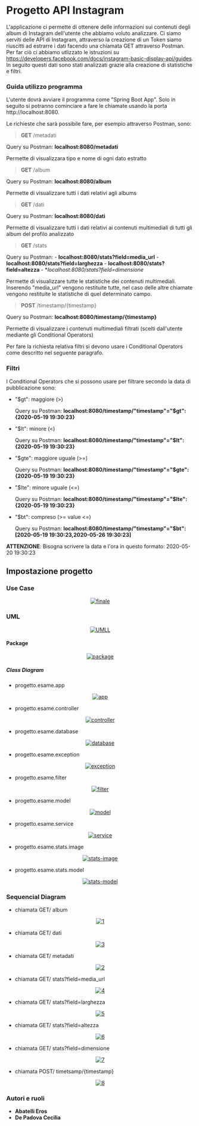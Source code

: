 # Progetto API Instagram
L'applicazione ci permette di ottenere delle informazioni sui contenuti degli album di Instagram dell'utente che abbiamo voluto analizzare. Ci siamo serviti delle API di Instagram, attraverso la creazione di un Token siamo riuscitti ad estrarre i dati facendo una chiamata GET attraverso Postman. Per far ciò ci abbiamo utlizzato le istruzioni su https://developers.facebook.com/docs/instagram-basic-display-api/guides. In seguito questi dati sono stati analizzati grazie alla creazione di statistiche e filtri.

### Guida utilizzo programma
L'utente dovrà avviare il programma come "Spring Boot App". Solo in seguito si potranno cominciare a fare le chiamate usando la porta  http://localhost:8080.

Le richieste che sarà possibile fare, per esempio attraverso Postman, sono:

> **GET** /metadati

Query su Postman: **localhost:8080/metadati**

Permette di visualizzara tipo e nome di ogni dato estratto


> **GET** /album

Query su Postman: **localhost:8080/album**

Permette di visualizzare tutti i dati relativi agli albums


> **GET** /dati

Query su Postman: **localhost:8080/dati**

Permette di visualizzare tutti i dati relativi ai contenuti multimediali di tutti gli album del profilo analizzato


> **GET** /stats

Query su Postman: - **localhost:8080/stats?field=media_url**
                  - **localhost:8080/stats?field=larghezza**
                  - **localhost:8080/stats?field=altezza**
                  - **localhost:8080/stats?field=dimensione*

Permette di visualizzare tutte le statistiche dei contenuti multimediali. Inserendo "media_url" vengono restituite tutte, nel caso delle altre chiamate vengono restituite le statistiche di quel determinato campo. 


> **POST** /timestamp/{timestamp}

Query su Postman: **localhost:8080/timestamp/{timestamp}**

Permette di visualizzare i contenuti multimediali filtrati (scelti dall'utente mediante gli Conditional Operators)

Per fare la richiesta relativa filtri si devono usare i Conditional Operators come descritto nel seguente paragrafo.


### Filtri
I Conditional Operators che si possono usare per filtrare secondo la data di pubblicazione sono:
- "$gt": maggiore (>)

  Query su Postman: **localhost:8080/timestamp/"timestamp"="$gt":{2020-05-19 19:30:23}**
- "$lt": minore (<)

  Query su Postman: **localhost:8080/timestamp/"timestamp"="$lt":{2020-05-19 19:30:23}**
- "$gte": maggiore uguale (>=)

  Query su Postman: **localhost:8080/timestamp/"timestamp"="$gte":{2020-05-19 19:30:23}**
- "$lte": minore uguale (<=)

  Query su Postman: **localhost:8080/timestamp/"timestamp"="$lte":{2020-05-19 19:30:23}**
- "$bt": compreso (>= value <=)

  Query su Postman: **localhost:8080/timestamp/"timestamp"="$bt":[2020-05-19 19:30:23,2020-05-26 19:30:23]**


**ATTENZIONE**: Bisogna scrivere la data e l'ora in questo formato: 2020-05-20 19:30:23


## Impostazione progetto ##

### Use Case
<p align="center">
<a href="https://ibb.co/cJ5XGT0"><img src="https://i.ibb.co/H7vpWg6/finale.png" alt="finale" border="0"></a>
</p>


### UML
<p align="center">
<a href="https://ibb.co/1ZpchTL"><img src="https://i.ibb.co/y0M2GqX/UMLL.png" alt="UMLL" border="0"></a>
</p>

#### Package
<p align="center">
<a href="https://ibb.co/ncKvRRp"><img src="https://i.ibb.co/1q45bbc/package.png" alt="package" border="0"></a>
</p>

##### Class Diagram
- progetto.esame.app

<p align="center">
<a href="https://imgbb.com/"><img src="https://i.ibb.co/Z608zqR/app.png" alt="app" border="0"></a>
</p>

- progetto.esame.controller

<p align="center">
<a href="https://imgbb.com/"><img src="https://i.ibb.co/dB0nv1z/controller.png" alt="controller" border="0"></a>
</p>

- progetto.esame.database

<p align="center">
<a href="https://imgbb.com/"><img src="https://i.ibb.co/BBmf03N/database.png" alt="database" border="0"></a>
</p>

- progetto.esame.exception

<p align="center">
<a href="https://ibb.co/YQHXNh5"><img src="https://i.ibb.co/54bk1LQ/exception.png" alt="exception" border="0"></a>
</p>

- progetto.esame.filter

<p align="center">
<a href="https://imgbb.com/"><img src="https://i.ibb.co/TvTJmS3/filter.png" alt="filter" border="0"></a>
</p>

- progetto.esame.model

<p align="center">
<a href="https://ibb.co/3zzfQ5h"><img src="https://i.ibb.co/ZmmH7RT/model.png" alt="model" border="0"></a>
</p>

- progetto.esame.service

<p align="center">
<a href="https://imgbb.com/"><img src="https://i.ibb.co/2ym09wF/service.png" alt="service" border="0"></a>
</p>

- progetto.esame.stats.image

<p align="center">
<a href="https://imgbb.com/"><img src="https://i.ibb.co/1vnHHhr/stats-image.png" alt="stats-image" border="0"></a>
</p>

- progetto.esame.stats.model

<p align="center">
<a href="https://imgbb.com/"><img src="https://i.ibb.co/sFHV4BC/stats-model.png" alt="stats-model" border="0"></a>
</p>


### Sequencial Diagram

- chiamata GET/ album
<p align="center">
<a href="https://imgbb.com/"><img src="https://i.ibb.co/rGrjfJZ/1.png" alt="1" border="0"></a>
</p>

- chiamata GET/ dati
<p align="center">
<a href="https://imgbb.com/"><img src="https://i.ibb.co/hc24y2y/3.png" alt="3" border="0"></a>
</p>

- chiamata GET/ metadati
<p align="center">
<a href="https://imgbb.com/"><img src="https://i.ibb.co/Hzc5z4p/2.png" alt="2" border="0"></a>
</p>

- chiamata GET/ stats?field=media_url
<p align="center">
<a href="https://imgbb.com/"><img src="https://i.ibb.co/5cwBF9B/4.png" alt="4" border="0"></a>
</p>

- chiamata GET/ stats?field=larghezza
<p align="center">
<a href="https://imgbb.com/"><img src="https://i.ibb.co/71F3tdt/5.png" alt="5" border="0"></a>
</p>

- chiamata GET/ stats?field=altezza
<p align="center">
<a href="https://imgbb.com/"><img src="https://i.ibb.co/6rs1BQb/6.png" alt="6" border="0"></a>
</p>

- chiamata GET/ stats?field=dimensione
<p align="center">
<a href="https://imgbb.com/"><img src="https://i.ibb.co/6XFZfT9/7.png" alt="7" border="0"></a>
</p>

- chiamata POST/ timetsamp/{timestamp}
<p align="center">
<a href="https://ibb.co/1QnM0zK"><img src="https://i.ibb.co/xLsY2FG/8.png" alt="8" border="0"></a>
</p>


### Autori e ruoli
- **Abatelli Eros**
- **De Padova Cecilia**


